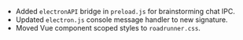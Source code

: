 - Added `electronAPI` bridge in `preload.js` for brainstorming chat IPC.
- Updated `electron.js` console message handler to new signature.
- Moved Vue component scoped styles to `roadrunner.css`.
